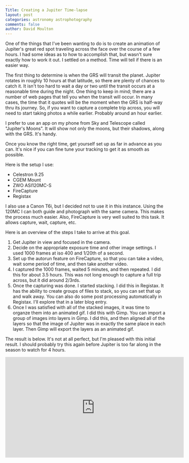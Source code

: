 ```yaml
---
Title: Creating a Jupiter Time-lapse
layout: post
categories: astronomy astrophotography
comments: false
author: David Moulton
---
```

One of the things that I've been wanting to do is to create an animation of Jupiter's great red spot traveling across the face over the course of a few hours. I had some ideas as to how to accomplish that, but wasn't sure exactly how to work it out. I settled on a method. Time will tell if there is an easier way.

The first thing to determine is when the GRS will transit the planet. Jupiter rotates in roughly 10 hours at that latitude, so there are plenty of chances to catch it. It isn't too hard to wait a day or two until the transit occurs at a reasonable time during the night. One thing to keep in mind; there are a number of web pages that tell you when the transit will occur. In many cases, the time that it quotes will be the moment when the GRS is half-way thru its journey. So, if you want to capture a complete trip across, you will need to start taking photos a while earlier. Probably around an hour earlier.

I prefer to use an app on my phone from Sky and Telescope called "Jupiter's Moons". It will show not only the moons, but their shadows, along with the GRS. It's handy.

Once you know the right time, get yourself set up as far in advance as you can. It's nice if you can fine tune your tracking to get it as smooth as possible.

Here is the setup I use:

* Celestron 9.25
* CGEM Mount
* ZWO ASI120MC-S
* FireCapture
* Registax

I also use a Canon T6i, but I decided not to use it in this instance. Using the 120MC I can both guide and photograph with the same camera. This makes the process much easier. Also, FireCapture is very well suited to this task. It allows capture, wait, capture, etc.

Here is an overview of the steps I take to arrive at this goal.

1. Get Jupiter in view and focused in the camera.
1. Decide on the appropriate exposure time and other image settings. I used 1000 frames at iso 400 and 1/20th of a second.
1. Set up the autorun feature on FireCapture, so that you can take a video, wait some period of time, and then take another video.
1. I captured the 1000 frames, waited 5 minutes, and then repeated. I did this for about 3.5 hours. This was not long enough to capture a full trip across, but it did around 2/3rds.
1. Once the capturing was done. I started stacking. I did this in Registax. It has the ability to create groups of files to stack, so you can set that up and walk away. You can also do some post processing automatically in Registax. I'll explore that in a later blog entry.
1. Once I was satisfied with all of the stacked images, it was time to organze them into an animated gif. I did this with Gimp. You can import a group of images into layers in Gimp. I did this, and then aligned all of the layers so that the image of Jupiter was in exactly the same place in each layer. Then Gimp will export the layers as an animated gif.

The result is below. It's not at all perfect, but I'm pleased with this initial result. I should probably try this again before Jupiter is too far along in the season to watch for 4 hours.

<iframe width="560" height="315" src="https://www.youtube.com/embed/6qoolQ9JuDw" frameborder="0" allowfullscreen></iframe>
